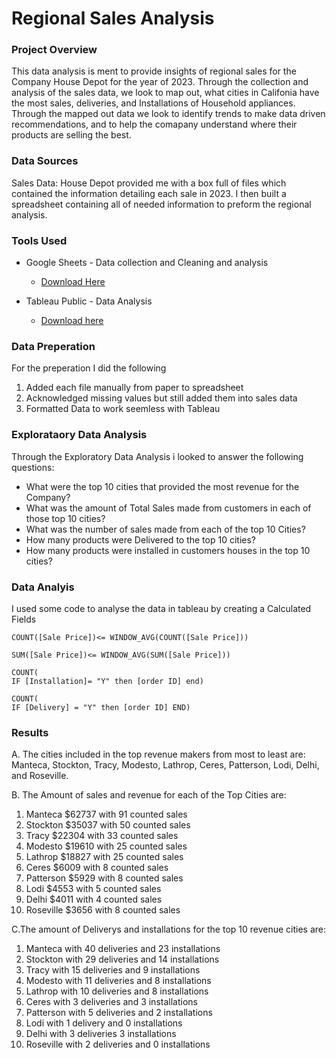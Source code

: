# Regional Sales Analysis

### Project Overview

This data analysis is ment to provide insights of regional sales for the Company House Depot for the year of 2023. Through the collection and analysis of the sales data, we look to map out, what cities in Califonia have the most sales, deliveries, and Installations of Household appliances. Through the mapped out data we look to identify trends to make data driven recommendations, and to help the comapany understand where their products are selling the best.

### Data Sources

Sales Data: House Depot provided me with a box full of files which contained the information detailing each sale in 2023. I then built a spreadsheet containing all of needed information to preform the regional analysis. 

### Tools Used

- Google Sheets - Data collection and Cleaning and analysis
   - [Download Here](https://github.com/BrandonDuenas/House-Depot-Sales-by-Region/blob/main/House%20Depot%20Regional%20-%20Sheet1.csv)

- Tableau Public - Data Analysis
   - [Download here](https://public.tableau.com/views/HousedepotsalesbyRegion/Dashboard1?:language=en-US&:sid=&:redirect=auth&:display_count=n&:origin=viz_share_link)

### Data Preperation

For the preperation I did the following
1. Added each file manually from paper to spreadsheet
2. Acknowledged missing values but still added them into sales data
3. Formatted Data to work seemless with Tableau
   
### Explorataory Data Analysis

Through the Exploratory Data Analysis i looked to answer the following questions:

- What were the top 10 cities that provided the most revenue for the Company?
- What was the amount of Total Sales made from customers in each of those top 10 cities?
- What was the number of sales made from each of the top 10 Cities?
- How many products were Delivered to the top 10 cities?
- How many products were installed in customers houses in the top 10 cities?

### Data Analyis

I used some code to analyse the data in tableau by creating a Calculated Fields
   ``` Tableau
COUNT([Sale Price])<= WINDOW_AVG(COUNT([Sale Price]))
```
  ``` Tableau
SUM([Sale Price])<= WINDOW_AVG(SUM([Sale Price]))
```
``` Tableau
COUNT(
IF [Installation]= "Y" then [order ID] end)
```
``` Tableau
COUNT(
IF [Delivery] = "Y" then [order ID] END)
```

### Results

A. The cities included in the top revenue makers from most to least are:  Manteca, Stockton, Tracy, Modesto, Lathrop, Ceres, Patterson, Lodi, Delhi, and Roseville.

B. The Amount of sales and revenue for each of the Top Cities are:
   1. Manteca $62737 with 91 counted sales
   2. Stockton $35037 with 50 counted sales
   3. Tracy $22304 with 33 counted sales
   4. Modesto $19610 with 25 counted sales
   5. Lathrop $18827 with 25 counted sales
   6. Ceres $6009 with 8 counted sales
   7. Patterson $5929 with 8 counted sales
   8. Lodi $4553 with 5 counted sales
   9. Delhi $4011 with 4 counted sales
   10. Roseville $3656 with 8 counted sales

C.The amount of Deliverys and installations for the top 10 revenue cities are: 
   1. Manteca with 40 deliveries and 23 installations
   2. Stockton with 29 deliveries and 14 installations
   3. Tracy with 15 deliveries and 9 installations
   4. Modesto with 11 deliveries and 8 installations
   5. Lathrop with 10 deliveries and 8 installations
   6. Ceres with 3 deliveries and 3 installations
   7. Patterson with 5 deliveries and 2 installations
   8. Lodi with 1 delivery and 0 installations
   9. Delhi with 3 deliveries 3 installations
   10. Roseville with 2 deliveries and 0 installations



